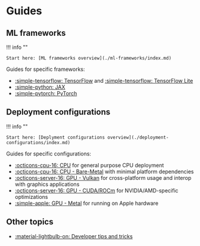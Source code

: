 # Guides

## ML frameworks

!!! info ""

    Start here: [ML frameworks overview](./ml-frameworks/index.md)

Guides for specific frameworks:

* [:simple-tensorflow: TensorFlow](./ml-frameworks/tensorflow.md) and
  [:simple-tensorflow: TensorFlow Lite](./ml-frameworks/tflite.md)
* [:simple-python: JAX](./ml-frameworks/jax.md)
* [:simple-pytorch: PyTorch](./ml-frameworks/pytorch.md)

## Deployment configurations

!!! info ""

    Start here: [Deplyment configurations overview](./deployment-configurations/index.md)

Guides for specific configurations:

* [:octicons-cpu-16: CPU](./deployment-configurations/cpu.md) for general
  purpose CPU deployment
* [:octicons-cpu-16: CPU - Bare-Metal](./deployment-configurations/bare-metal.md)
  with minimal platform dependencies
* [:octicons-server-16: GPU - Vulkan](./deployment-configurations/gpu-vulkan.md)
  for cross-platform usage and interop with graphics applications
* [:octicons-server-16: GPU - CUDA/ROCm](./deployment-configurations/gpu-cuda-rocm.md)
  for NVIDIA/AMD-specific optimizations
* [:simple-apple: GPU - Metal](./deployment-configurations/gpu-metal.md)
  for running on Apple hardware

## Other topics

* [:material-lightbulb-on: Developer tips and tricks](./developer-tips.md)
